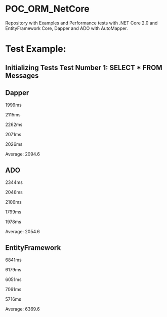 # POC_ORM_NetCore

Repository with Examples and Performance tests with .NET Core 2.0 and EntityFramework Core, Dapper and ADO with AutoMapper.

# Test Example: 

Initializing Tests
Test Number 1: SELECT * FROM Messages
-------------------------------------
## Dapper

1999ms

2115ms

2262ms

2071ms

2026ms

Average: 2094.6

## ADO

2344ms

2046ms

2106ms

1799ms

1978ms

Average: 2054.6

## EntityFramework

6841ms

6179ms

6051ms

7061ms

5716ms

Average: 6369.6
